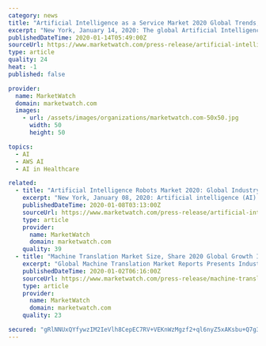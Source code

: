 ```yaml
---
category: news
title: "Artificial Intelligence as a Service Market 2020 Global Trends, Statistics, Size, Share, Regional Analysis By 2025-MRE Report"
excerpt: "New York, January 14, 2020: The global Artificial Intelligence as a Service market is segregated on the basis of Services as Cognitive Computing APIs, Custom Cognitive Computing APIs, and Conversational AI."
publishedDateTime: 2020-01-14T05:49:00Z
sourceUrl: https://www.marketwatch.com/press-release/artificial-intelligence-as-a-service-market-2020-global-trends-statistics-size-share-regional-analysis-by-2025-mre-report-2020-01-14
type: article
quality: 24
heat: -1
published: false

provider:
  name: MarketWatch
  domain: marketwatch.com
  images:
    - url: /assets/images/organizations/marketwatch.com-50x50.jpg
      width: 50
      height: 50

topics:
  - AI
  - AWS AI
  - AI in Healthcare

related:
  - title: "Artificial Intelligence Robots Market 2020: Global Industry Trends, Sales Revenue, Industry Growth by 2025 – MRE Analysis"
    excerpt: "New York, January 08, 2020: Artificial intelligence (AI) Robots is arguably the foremost exciting field in artificial intelligence. It’s definitely the foremost controversial: everyone agrees that a mechanism will add a production line,"
    publishedDateTime: 2020-01-08T03:13:00Z
    sourceUrl: https://www.marketwatch.com/press-release/artificial-intelligence-robots-market-2020-global-industry-trends-sales-revenue-industry-growth-by-2025-mre-analysis-2020-01-07
    type: article
    provider:
      name: MarketWatch
      domain: marketwatch.com
    quality: 39
  - title: "Machine Translation Market Size, Share 2020 Global Growth Insight, Trends, Industry Key Players, Regional Forecast To 2024"
    excerpt: "Global Machine Translation Market Reports Presents Industry Surveys, Product Descriptions, Different Types of Applications, Major Manufacturers, Machine Translation Market Demand, Market Volume, and Machine Translation Market Development Forecasts 2020-2024."
    publishedDateTime: 2020-01-02T06:16:00Z
    sourceUrl: https://www.marketwatch.com/press-release/machine-translation-market-size-share-2020-global-growth-insight-trends-industry-key-players-regional-forecast-to-2024-2020-01-02
    type: article
    provider:
      name: MarketWatch
      domain: marketwatch.com
    quality: 23

secured: "gRlNNUxQYfywzIM2IeVlh8CepEC7RV+VEKnWzMgzf2+ql6nyZ5xAKsbu+Q7g3ACZAd/UbTuZ4UHqDxKEFNt4p9VDbdUXQ6ggtIPMAcCdkmffyEdCfkSs1dITQUyhXJvMKEVaPSC34g2nTisj1A0K5H4XS3rCluEcIqOEZK6JUnWxVWizwd3H8OW9F4vn9iA1xGmAeih9DJsL0fXmuj8F5wmDfIB703JIzWe1+D70PyytfrdfMhk711GBTIjJf8lKei2sUp03tHVdau7zy49eYFjTu3fN2d55FyvCQDxNqAQ=;Q5oIRkTQ2616AiWrP3LZbw=="
---
```


